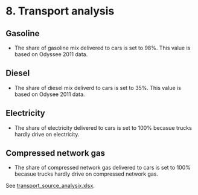 # 8. Transport analysis


## Gasoline

- The share of gasoline mix delivered to cars is set to 98%. This value is based on Odyssee 2011 data.


## Diesel

- The share of diesel mix deliverd to cars is set to 35%. This value is based on Odysee 2011 data.


## Electricity

- The share of electricity delivered to cars is set to 100% becasue trucks hardly drive on electricity.


## Compressed network gas

- The share of compressed network gas delivered to cars is set to 100% becasue trucks hardly drive on compressed network gas.


See [transport_source_analysix.xlsx](../../eu/2012/8_transport/transport_source_analysis.xlsx).
